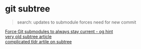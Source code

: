 # git subtree   
>search: updates to submodule forces need for new commit   

[Force Git submodules to always stay current - og hint](https://stackoverflow.com/questions/10443627/force-git-submodules-to-always-stay-current)   
[very old subtree article](https://apenwarr.ca/log/20090430)   
[complicated tldr artile on subtree](https://medium.com/@porteneuve/mastering-git-subtrees-943d29a798ec)   
